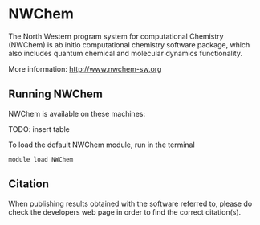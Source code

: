 # NWChem

The North Western program system for computational Chemistry (NWChem) is ab initio computational chemistry software package, which also includes quantum chemical and molecular dynamics functionality.

More information: http://www.nwchem-sw.org


## Running NWChem

NWChem is available on these machines:

TODO: insert table

To load the default NWChem module, run in the terminal

    module load NWChem

## Citation

When publishing results obtained with the software referred to, please do check the developers web page in order to find the correct citation(s).
